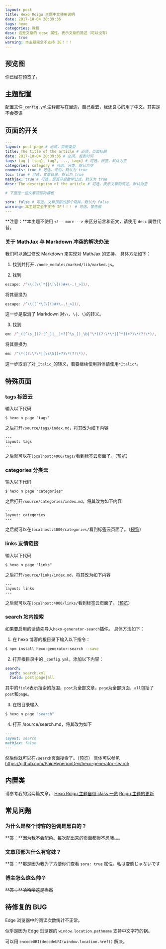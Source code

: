 ```yaml
---
layout: post
title: Hexo Roigu 主题中文使用说明
date: 2017-10-04 20:39:36
tags: hexo
categories: 教程
desc: 这是文章的 desc 属性，表示文章的简述（可以没有）
sora: true
warning: 本主题完全不支持 IE！！！
---
```


## 预览图

你已经在预览了。

## 主题配置

配置文件`_config.yml`注释都写在里边，自己看去，我还良心的用了中文。<span class="truth">其实是不会英语</span>

## 页面的开关

```yaml
---
layout: post|page # 必须，页面类型
title: The title of the article # 必须，页面标题
date: 2017-10-04 20:39:36 # 必须，发表时间
tags: tag | [tag1, tag2, ..., tagx] # 可选，标签，默认为空
categories: category # 可选，分类，默认为空
comments: true # 可选，评论，默认为 true
toc: true # 可选，文章目录，默认为 true
mathjax: true # 可选，是否开启数学公式，默认为 true
desc: The description of the article # 可选，表示文章的简述，默认为空

# 下面是一些文章顶部的模板

sora: false # 可选，文章顶部的那个穹妹，默认为 false
warning: 本主题完全不支持 IE！！！ # 可选，警告框
---
```

**注意：**本主题不使用 `<!-- more -->` 来区分前言和正文，请使用 `desc` 属性代替。

### 关于 MathJax 与 Markdown 冲突的解决办法

我们可以通过修改 Markdown 来实现对 MathJax 的支持。
具体方法如下：

1. 找到并打开`./node_modules/marked/lib/marked.js`。

2. 找到
  ```javascript
  escape: /^\\([\\`*{}\[\]()#+\-.!_>])/,
  ```
  将其替换为
  ```javascript
  escape: /^\\([`*\[\]()#+\-.!_>])/,
  ```
  这一步是取消了 Markdown 对`\\`、`\{`、`\}`的转义。

3. 找到
  ```javascript
  em: /^_([^\s_](?:[^_]|__)+?[^\s_])_\b|^\*((?:\*\*|[^*])+?)\*(?!\*)/,
  ```
  将其替换为
  ```javascript
  em: /^\*((?:\*\*|[\s\S])+?)\*(?!\*)/,
  ```
  这一步取消了对`_Italic_`的转义，若要继续使用斜体请使用`*Italic*`。

## 特殊页面

### tags 标签云

输入以下代码

```text
$ hexo n page "tags"
```

之后打开`/source/tags/index.md`，将其改为如下内容

```text
---
layout: tags
---
```

之后就可以在`localhost:4000/tags/`看到标签云页面了。（[预览](/tags)）

### categories 分类云

输入以下代码

```text
$ hexo n page "categories"
```

之后打开`/source/categories/index.md`，将其改为如下内容

```text
---
layout: categories
---
```

之后就可以在`localhost:4000/categories/`看到标签云页面了。（[预览](/categories)）

### links 友情链接

输入以下代码

```text
$ hexo n page "links"
```

之后打开`/source/links/index.md`，将其改为如下内容

```text
---
layout: links
---
```

之后就可以在`localhost:4000/links/`看到标签云页面了。（[预览](/links)）

### search 站内搜索

如果要启用的话请先导入`hexo-generator-search`插件。
具体方法如下：

1. 在 hexo 博客的根目录下输入以下指令：
  ```bash
  $ npm install hexo-generator-search --save
  ```

2. 打开根目录中的 `_config.yml`，添加以下内容：
  ```yaml
  search:
    path: search.xml
    field: post|page|all
  ```
  其中的`field`表示搜索的范围，`post`为全部文章，`page`为全部页面，`all`包括了`post`和`page`。

3. 在根目录输入
  ```bash
  $ hexo n page "search"
  ```

4. 打开 /source/search.md，将其改为如下
  ```markdown
  ---
  layout: search
  mathjax: false
  ---
  ```

然后你就可以在`/search`页面搜索了。（[预览](/search)）
具体可以参见 https://github.com/PaicHyperionDev/hexo-generator-search

## 内置类

请参考我的另两篇文章。
[Hexo Roigu 主题自带 class 一览](/2017/10/22/Hexo-Roigu-主题自带-class-一览/)
[Roigu 主题的更新](/2018/02/18/主题更新/)

## 常见问题

### 为什么是整个博客的色调是黑白的？

**答：**因为我不会配色。每次配出来的页面都惨不忍睹。。。

### 文章顶部为什么有穹妹？

**答：**那是因为我为了方便你们查看 `sora: true` 属性。<span class="truth meiryo">私は変態じゃないです</span> 

### ~~博主怎么这么帅？~~

~~**答：**哈哈哈这是当然~~

## 待修复的 BUG

Edge 浏览器中的阅读次数统计不正常。

似乎是因为 Edge 浏览器的 `window.location.pathname` 支持中文字符的锅。

可以用 `encodeURI(decodeURI(window.location.href))` 解决。
